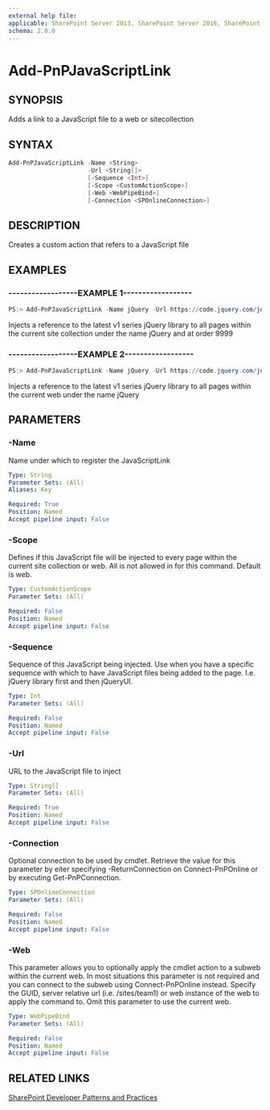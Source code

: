 ```yaml
---
external help file:
applicable: SharePoint Server 2013, SharePoint Server 2016, SharePoint Online
schema: 2.0.0
---
```

# Add-PnPJavaScriptLink

## SYNOPSIS
Adds a link to a JavaScript file to a web or sitecollection

## SYNTAX 

```powershell
Add-PnPJavaScriptLink -Name <String>
                      -Url <String[]>
                      [-Sequence <Int>]
                      [-Scope <CustomActionScope>]
                      [-Web <WebPipeBind>]
                      [-Connection <SPOnlineConnection>]
```

## DESCRIPTION
Creates a custom action that refers to a JavaScript file

## EXAMPLES

### ------------------EXAMPLE 1------------------
```powershell
PS:> Add-PnPJavaScriptLink -Name jQuery -Url https://code.jquery.com/jquery.min.js -Sequence 9999 -Scope Site
```

Injects a reference to the latest v1 series jQuery library to all pages within the current site collection under the name jQuery and at order 9999

### ------------------EXAMPLE 2------------------
```powershell
PS:> Add-PnPJavaScriptLink -Name jQuery -Url https://code.jquery.com/jquery.min.js
```

Injects a reference to the latest v1 series jQuery library to all pages within the current web under the name jQuery

## PARAMETERS

### -Name
Name under which to register the JavaScriptLink

```yaml
Type: String
Parameter Sets: (All)
Aliases: Key

Required: True
Position: Named
Accept pipeline input: False
```

### -Scope
Defines if this JavaScript file will be injected to every page within the current site collection or web. All is not allowed in for this command. Default is web.

```yaml
Type: CustomActionScope
Parameter Sets: (All)

Required: False
Position: Named
Accept pipeline input: False
```

### -Sequence
Sequence of this JavaScript being injected. Use when you have a specific sequence with which to have JavaScript files being added to the page. I.e. jQuery library first and then jQueryUI.

```yaml
Type: Int
Parameter Sets: (All)

Required: False
Position: Named
Accept pipeline input: False
```

### -Url
URL to the JavaScript file to inject

```yaml
Type: String[]
Parameter Sets: (All)

Required: True
Position: Named
Accept pipeline input: False
```

### -Connection
Optional connection to be used by cmdlet. Retrieve the value for this parameter by eiter specifying -ReturnConnection on Connect-PnPOnline or by executing Get-PnPConnection.

```yaml
Type: SPOnlineConnection
Parameter Sets: (All)

Required: False
Position: Named
Accept pipeline input: False
```

### -Web
This parameter allows you to optionally apply the cmdlet action to a subweb within the current web. In most situations this parameter is not required and you can connect to the subweb using Connect-PnPOnline instead. Specify the GUID, server relative url (i.e. /sites/team1) or web instance of the web to apply the command to. Omit this parameter to use the current web.

```yaml
Type: WebPipeBind
Parameter Sets: (All)

Required: False
Position: Named
Accept pipeline input: False
```

## RELATED LINKS

[SharePoint Developer Patterns and Practices](http://aka.ms/sppnp)